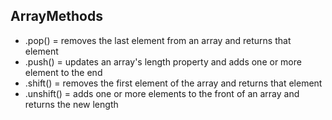 ## ArrayMethods


* .pop() = removes the last element from an array and returns that element
* .push() = updates an array's length property and adds one or more element to the end  
* .shift() = removes the first element of the array and returns that element
* .unshift() = adds one or more elements to the front of an array and returns the new length
